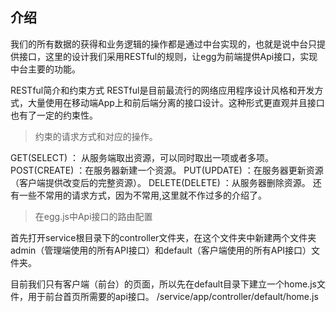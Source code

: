 ## 介绍

我们的所有数据的获得和业务逻辑的操作都是通过中台实现的，也就是说中台只提供接口，这里的设计我们采用RESTful的规则，让egg为前端提供Api接口，实现中台主要的功能。

RESTful简介和约束方式
RESTful是目前最流行的网络应用程序设计风格和开发方式，大量使用在移动端App上和前后端分离的接口设计。这种形式更直观并且接口也有了一定的约束性。

> 约束的请求方式和对应的操作。

GET(SELECT) ： 从服务端取出资源，可以同时取出一项或者多项。
POST(CREATE) ：在服务器新建一个资源。
PUT(UPDATE) ：在服务器更新资源（客户端提供改变后的完整资源）。
DELETE(DELETE) ：从服务器删除资源。
还有一些不常用的请求方式，因为不常用,这里就不作过多的介绍了。

> 在egg.js中Api接口的路由配置

首先打开service根目录下的controller文件夹，在这个文件夹中新建两个文件夹admin（管理端使用的所有API接口）和default（客户端使用的所有API接口）文件夹。

目前我们只有客户端（前台）的页面，所以先在default目录下建立一个home.js文件，用于前台首页所需要的api接口。
/service/app/controller/default/home.js